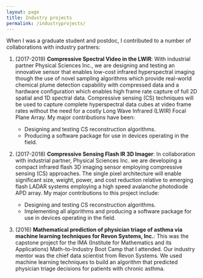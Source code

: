 ```yaml
---
layout: page
title: Industry projects
permalink: /industryprojects/
---
```


When I was a graduate student and postdoc, I contributed to a number of collaborations with industry partners:

1. (2017-2019) **Compressive Spectral Video in the LWIR**: With industrial partner Physical Sciences Inc., we are designing and testing an innovative sensor that enables low-cost infrared hyperspectral imaging though the use of novel sampling algorithms which provide real-world chemical plume detection capability with compressed data and a hardware configuration which enables high frame rate capture of full 2D spatial and 1D spectral data. Compressive sensing (CS) techniques will be used to capture complete hyperspectral data cubes at video frame rates without the need for a costly Long Wave Infrared (LWIR) Focal Plane Array. My major contributions have been:


    - Designing and testing CS reconstruction algorithms.
    - Producing a software package for use in devices operating in the field.


2. (2017-2018) **Compressive Sensing Flash IR 3D Imager**: In collaboration with industrial partner, Physical Sciences Inc. we are developing a compact infrared flash 3D imaging sensor employing compressive sensing (CS) approaches. The single pixel architecture will enable significant size, weight, power, and cost reduction relative to emerging flash LADAR systems employing a high speed avalanche photodiode APD array. My major contributions to this project include:


    - Designing and testing CS reconstruction algorithms.
    - Implementing all algorithms and producing a software package for use in devices operating in the field. 


3. (2016) **Mathematical prediction of physician triage of asthma via machine learning techniques for Revon Systems, Inc.**: This was the capstone project for the IMA (Institute for Mathematics and its Applications) Math-to-Industry Boot Camp that I attended. Our industry mentor was the chief data scientist from Revon Systems. We used machine learning techniques to build an algorithm that predicted physician triage decisions for patients with chronic asthma. 
 



